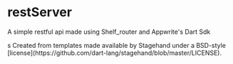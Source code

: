 # restServer
<p>A simple restful api made using Shelf_router and Appwrite's Dart Sdk</p>
s
Created from templates made available by Stagehand under a BSD-style
[license](https://github.com/dart-lang/stagehand/blob/master/LICENSE).

